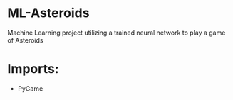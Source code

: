 # ML-Asteroids
Machine Learning project utilizing a trained neural network to play a game of Asteroids 

# Imports: 
- PyGame
